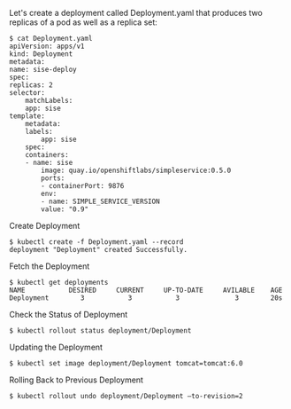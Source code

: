 Let's create a deployment called Deployment.yaml that produces two replicas of a pod as well as a replica set:

    $ cat Deployment.yaml 
    apiVersion: apps/v1
    kind: Deployment
    metadata:
    name: sise-deploy
    spec:
    replicas: 2
    selector:
        matchLabels:
        app: sise
    template:
        metadata:
        labels:
            app: sise
        spec:
        containers:
        - name: sise
            image: quay.io/openshiftlabs/simpleservice:0.5.0
            ports:
            - containerPort: 9876
            env:
            - name: SIMPLE_SERVICE_VERSION
            value: "0.9"

Create Deployment

    $ kubectl create -f Deployment.yaml --record
    deployment "Deployment" created Successfully.

Fetch the Deployment

    $ kubectl get deployments
    NAME           DESIRED     CURRENT     UP-TO-DATE     AVILABLE    AGE
    Deployment        3           3           3              3        20s

Check the Status of Deployment
    
    $ kubectl rollout status deployment/Deployment

Updating the Deployment
    
    $ kubectl set image deployment/Deployment tomcat=tomcat:6.0

Rolling Back to Previous Deployment

    $ kubectl rollout undo deployment/Deployment –to-revision=2


